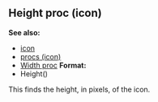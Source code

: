 ## Height proc (icon)
**See also:**
+   [icon](/ref/icon.md) 
+   [procs (icon)](/ref/icon/proc.md) 
+   [Width proc](/ref/icon/proc/Width.md) <!-- -->
**Format:**
+   Height()


This finds the height, in pixels, of the icon.